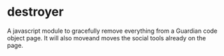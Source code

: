 destroyer
=========

A javascript module to gracefully remove everything from a Guardian code object page. It will also moveand moves the social tools already on the page.
